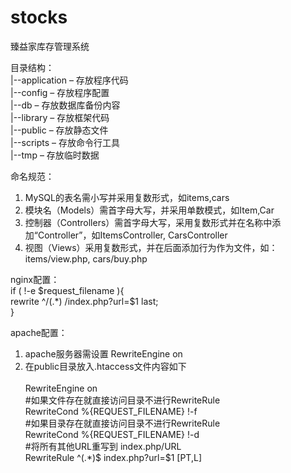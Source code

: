 # stocks
臻益家库存管理系统  

目录结构：  
|--application – 存放程序代码  
|--config – 存放程序配置  
|--db – 存放数据库备份内容  
|--library – 存放框架代码  
|--public – 存放静态文件   
|--scripts – 存放命令行工具  
|--tmp – 存放临时数据   

命名规范：  
1. MySQL的表名需小写并采用复数形式，如items,cars  
2. 模块名（Models）需首字母大写，并采用单数模式，如Item,Car  
3. 控制器（Controllers）需首字母大写，采用复数形式并在名称中添加“Controller”，如ItemsController, CarsController  
4. 视图（Views）采用复数形式，并在后面添加行为作为文件，如：items/view.php, cars/buy.php

nginx配置：  
if ( !-e $request_filename ){  
    rewrite ^/(.*)   /index.php?url=$1 last;  
}

apache配置：  
1. apache服务器需设置 RewriteEngine on  
2. 在public目录放入.htaccess文件内容如下  
	<IfModule mod_rewrite.c>  
	   RewriteEngine on  
	   #如果文件存在就直接访问目录不进行RewriteRule  
	   RewriteCond %{REQUEST_FILENAME} !-f  
	   #如果目录存在就直接访问目录不进行RewriteRule  
	   RewriteCond %{REQUEST_FILENAME} !-d  
	   #将所有其他URL重写到 index.php/URL  
	   RewriteRule ^(.*)$ index.php?url=$1 [PT,L]  
	</IfModule>  
